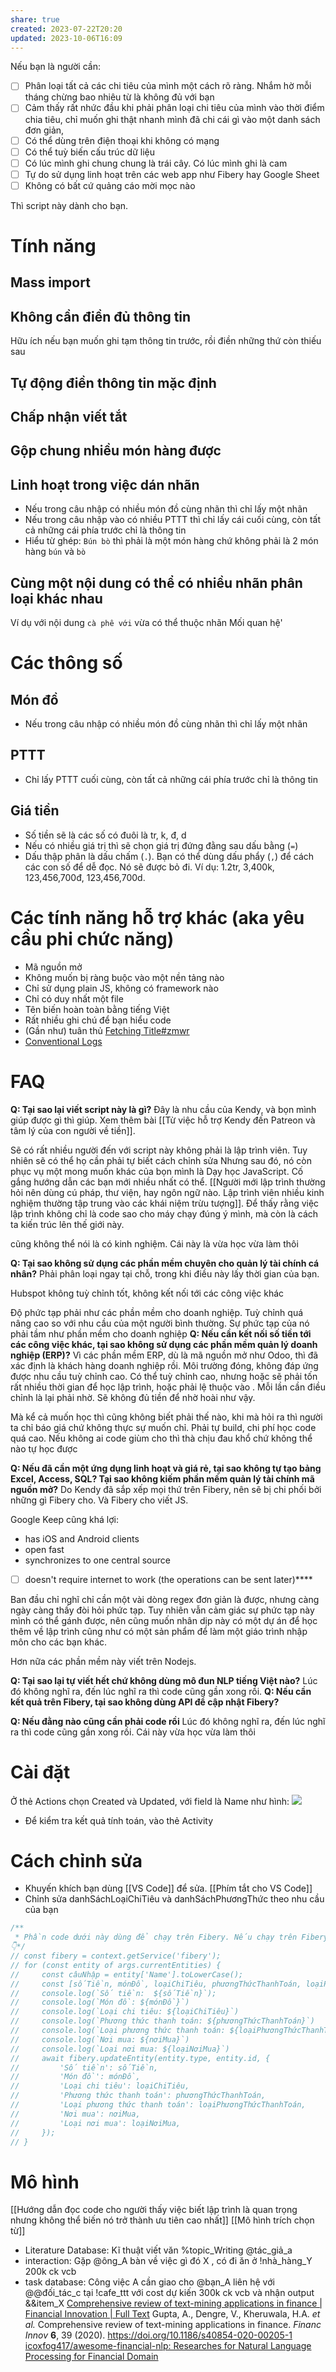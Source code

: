```yaml
---
share: true
created: 2023-07-22T20:20
updated: 2023-10-06T16:09
---
```

Nếu bạn là người cần:
- [ ] Phân loại tất cả các chi tiêu của mình một cách rõ ràng. Nhắm hờ mỗi tháng chừng bao nhiêu từ là không đủ với bạn
- [ ] Cảm thấy rất nhức đầu khi phải phân loại chi tiêu của mình vào thời điểm chia tiêu, chỉ muốn ghi thật nhanh mình đã chi cái gì vào một danh sách đơn giản,
- [ ] Có thể dùng trên điện thoại khi không có mạng
- [ ] Có thể tuỳ biến cấu trúc dữ liệu
- [ ] Có lúc mình ghi chung chung là trái cây. Có lúc mình ghi là cam
- [ ] Tự do sử dụng linh hoạt trên các web app như Fibery hay Google Sheet
- [ ] Không có bất cứ quảng cáo mời mọc nào

Thì script này dành cho bạn.

# Tính năng
## Mass import
## Không cần điền đủ thông tin
Hữu ích nếu bạn muốn ghi tạm thông tin trước, rồi điền những thứ còn thiếu sau
## Tự động điền thông tin mặc định 
## Chấp nhận viết tắt
## Gộp chung nhiều món hàng được
## Linh hoạt trong việc dán nhãn
- Nếu trong câu nhập có nhiều món đồ cùng nhãn thì chỉ lấy một nhãn
- Nếu trong câu nhập vào có nhiều PTTT thì chỉ lấy cái cuối cùng, còn tất cả những cái phía trước chỉ là thông tin
 - Hiểu từ ghép: `Bún bò` thì phải là một món hàng chứ không phải là 2 món hàng `bún` và `bò`
## Cùng một nội dung có thể có nhiều nhãn phân loại khác nhau
Ví dụ với nội dung `cà phê với` vừa có thể thuộc nhãn Mối quan hệ'
# Các thông số
## Món đồ
- Nếu trong câu nhập có nhiều món đồ cùng nhãn thì chỉ lấy một nhãn
## PTTT
- Chỉ lấy PTTT cuối cùng, còn tất cả những cái phía trước chỉ là thông tin
## Giá tiền 
- Số tiền sẽ là các số có đuôi là tr, k, đ, d
- Nếu có nhiều giá trị thì sẽ chọn giá trị đứng đằng sau dấu bằng (`=`)
- Dấu thập phân là dấu chấm (`.`). Bạn có thể dùng dấu phẩy (`,`) để cách các con số để dễ đọc. Nó sẽ được bỏ đi. Ví dụ: 1.2tr, 3,400k, 123,456,700đ, 123,456,700d.
# Các tính năng hỗ trợ khác (aka yêu cầu phi chức năng) 
- Mã nguồn mở
- Không muốn bị ràng buộc vào một nền tảng nào
- Chỉ sử dụng plain JS, không có framework nào
- Chỉ có duy nhất một file
- Tên biến hoàn toàn bằng tiếng Việt
- Rất nhiều ghi chú để bạn hiểu code
- (Gần như) tuân thủ [Fetching Title#zmwr](https://www.conventionalcommits.org/en/v1.0.0/)
- [Conventional Logs](https://www.conventionallogs.org/en/v0.0.1/)
# FAQ
**Q: Tại sao lại viết script này là gì?**
Đây là nhu cầu của Kendy, và bọn mình giúp được gì thì giúp. Xem thêm bài [[Từ việc hỗ trợ Kendy đến Patreon và tâm lý của con người về tiền]]. 

Sẽ có rất nhiều người đến với script này không phải là lập trình viên. Tuy nhiên sẽ có thể họ cần phải tự biết cách chỉnh sửa
Nhưng sau đó, nó còn phục vụ một mong muốn khác của bọn mình là Dạy học JavaScript. Cố gắng hướng dẫn các bạn mới nhiều nhất có thể.  [[Người mới lập trình thường hỏi nên dùng cú pháp, thư viện, hay ngôn ngữ nào. Lập trình viên nhiều kinh nghiệm thường tập trung vào các khái niệm trừu tượng]]. Để thấy rằng việc lập trình không chỉ là code sao cho máy chạy đúng ý mình, mà còn là cách ta kiến trúc lên thế giới này.

cũng không thể nói là có kinh nghiệm. Cái này là vừa học vừa làm thôi

**Q: Tại sao không sử dụng các phần mềm chuyên cho quản lý tài chính cá nhân?**
Phải phân loại ngay tại chỗ, trong khi điều này lấy thời gian của bạn. 

Hubspot không tuỳ chỉnh tốt, không kết nối tới các công việc khác

Độ phức tạp phải như các phần mềm cho doanh nghiệp. Tuỳ chỉnh quá nâng cao so với nhu cầu của một người bình thường. Sự phức tạp của nó phải tầm như phần mềm cho doanh nghiệp
**Q: Nếu cần kết nối số tiền tới các công việc khác, tại sao không sử dụng các phần mềm quản lý doanh nghiệp (ERP)?**
Vì các phần mềm ERP, dù là mã nguồn mở như Odoo, thì đã xác định là khách hàng doanh nghiệp rồi. Môi trường đóng, không đáp ứng được nhu cầu tuỳ chỉnh cao. Có thể tuỳ chỉnh cao, nhưng hoặc sẽ phải tốn rất nhiều thời gian để học lập trình, hoặc phải lệ thuộc vào . Mỗi lần cần điều chỉnh là lại phải nhờ. Sẽ không đủ tiền để nhờ hoài như vậy.

Mà kể cả muốn học thì cũng không biết phải thế nào, khi mà hỏi ra thì người ta chỉ báo giá chứ không thực sự muốn chỉ. 
Phải tự build, chi phí học code quá cao. Nếu không ai code giùm cho thì thà chịu đau khổ chứ không thể nào tự học được

**Q: Nếu đã cần một ứng dụng linh hoạt và giá rẻ, tại sao không tự tạo bảng Excel, Access, SQL? Tại sao không kiếm phần mềm quản lý tài chính mã nguồn mở?** 
Do Kendy đã sắp xếp mọi thứ trên Fibery, nên sẽ bị chi phối bởi những gì Fibery cho. Và Fibery cho viết JS.

Google Keep cũng khá lợi:
- has iOS and Android clients
- open fast
- synchronizes to one central source
- [ ] doesn't require internet to work (the operations can be sent later)****

Ban đầu chỉ nghĩ chỉ cần một vài dòng regex đơn giản là được, nhưng càng ngày càng thấy đòi hỏi phức tạp. Tuy nhiên vẫn cảm giác sự phức tạp này mình có thể gánh được, nên cũng muốn nhân dịp này có một dự án để học thêm về lập trình cũng như có một sản phẩm để làm một giáo trình nhập môn cho các bạn khác.

Hơn nữa các phần mềm này viết trên Nodejs.

**Q: Tại sao lại tự viết hết chứ không dùng mô đun NLP tiếng Việt nào?**
Lúc đó không nghĩ ra, đến lúc nghĩ ra thì code cũng gần xong rồi.
**Q: Nếu cần kết quả trên Fibery, tại sao không dùng API để cập nhật Fibery?** 

**Q: Nếu đằng nào cũng cần phải code rồi**
Lúc đó không nghĩ ra, đến lúc nghĩ ra thì code cũng gần xong rồi. Cái này vừa học vừa làm thôi
# Cài đặt
Ở thẻ Actions chọn Created và Updated, với field là Name như hình: 
![](https://i.imgur.com/8iVGxfO.png) 
- Để kiểm tra kết quả tính toán, vào thẻ Activity

# Cách chỉnh sửa
- Khuyến khích bạn dùng [[VS Code]] để sửa. [[Phím tắt cho VS Code]]
- Chỉnh sửa danhSáchLoạiChiTiêu và danhSáchPhươngThức theo nhu cầu của bạn

```js
/**
 * Phần code dưới này dùng để chạy trên Fibery. Nếu chạy trên Fibery thì uncomment nó. Nếu chạy trên VS Code thì comment nó (bôi toàn bộ rồi bấm Ctrl + / để bật/tắt dấu // ở đầu từng dòng) 
👇*/
// const fibery = context.getService('fibery');
// for (const entity of args.currentEntities) {
//     const câuNhập = entity['Name'].toLowerCase();
//     const [sốTiền, mónĐồ, loạiChiTiêu, phươngThứcThanhToán, loạiPhươngThứcThanhToán, nơiMua, loạiNơiMua] = tạoKếtQuả(câuNhập)
//     console.log(`Số tiền:  ${sốTiền}`);
//     console.log(`Món đồ: ${mónĐồ}`)
//     console.log(`Loại chi tiêu: ${loạiChiTiêu}`)
//     console.log(`Phương thức thanh toán: ${phươngThứcThanhToán}`)
//     console.log(`Loại phương thức thanh toán: ${loạiPhươngThứcThanhToán}`)
//     console.log(`Nơi mua: ${nơiMua}`)
//     console.log(`Loại nơi mua: ${loạiNơiMua}`)
//     await fibery.updateEntity(entity.type, entity.id, {
//         'Số tiền': sốTiền,
//         'Món đồ': mónĐồ,
//         'Loại chi tiêu': loạiChiTiêu,
//         'Phương thức thanh toán': phươngThứcThanhToán,
//         'Loại phương thức thanh toán': loạiPhươngThứcThanhToán,
//         'Nơi mua': nơiMua,
//         'Loại nơi mua': loạiNơiMua,
//     });
// }
```
# Mô hình 
[[Hướng dẫn đọc code cho người thấy việc biết lập trình là quan trọng nhưng không thể biến nó trở thành ưu tiên cao nhất]]
[[Mô hình trích chọn từ]]

- Literature Database: Kĩ thuật viết văn %topic_Writing @tác_giả_a
- interaction: Gặp @ông_A bàn về việc gì đó X , có đi ăn ở !nhà_hàng_Y 200k ck vcb
- task database: Công việc A cần giao cho @bạn_A liên hệ với @@đối_tác_c tại !cafe_ttt với cost dự kiến 300k ck vcb và nhận output &&item_X
[Comprehensive review of text-mining applications in finance | Financial Innovation | Full Text](https://jfin-swufe.springeropen.com/articles/10.1186/s40854-020-00205-1#citeas)
Gupta, A., Dengre, V., Kheruwala, H.A. _et al._ Comprehensive review of text-mining applications in finance. _Financ Innov_ **6**, 39 (2020). https://doi.org/10.1186/s40854-020-00205-1
[icoxfog417/awesome-financial-nlp: Researches for Natural Language Processing for Financial Domain](https://github.com/icoxfog417/awesome-financial-nlp "icoxfog417/awesome-financial-nlp: Researches for Natural Language Processing for Financial Domain")
